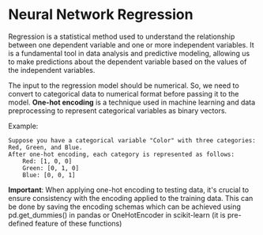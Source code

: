 # Neural Network Regression

Regression is a statistical method used to understand the relationship between one dependent variable and one or more independent variables. It is a fundamental tool in data analysis and predictive modeling, allowing us to make predictions about the dependent variable based on the values of the independent variables.

The input to the regression model should be numerical. So, we need to convert to categorical data to numerical format before passing it to the model. 
**One-hot encoding** is a technique used in machine learning and data preprocessing to represent categorical variables as binary vectors.

Example:

    Suppose you have a categorical variable "Color" with three categories: Red, Green, and Blue.
    After one-hot encoding, each category is represented as follows:
        Red: [1, 0, 0]
        Green: [0, 1, 0]
        Blue: [0, 0, 1]

**Important**: When applying one-hot encoding to testing data, it's crucial to ensure consistency with the encoding applied to the training data. This can be done by saving the encoding schemas which can be achieved using pd.get_dummies() in pandas or OneHotEncoder in scikit-learn (it is pre-defined feature of these functions)

